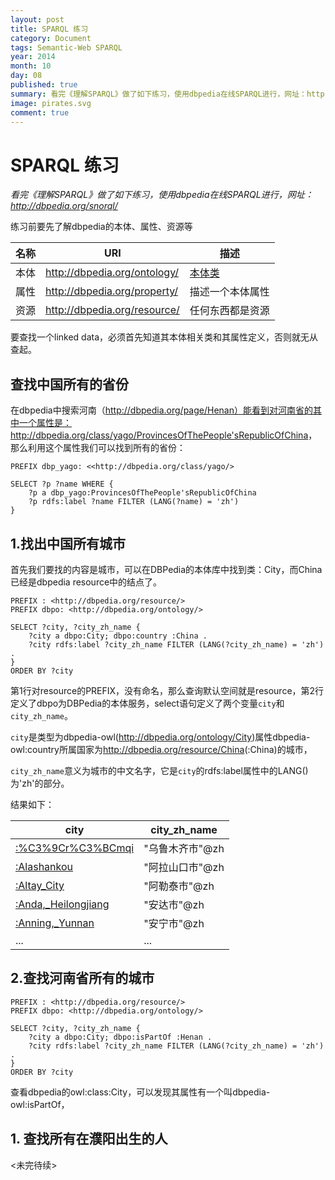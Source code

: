 ```yaml
---
layout: post
title: SPARQL 练习
category: Document
tags: Semantic-Web SPARQL
year: 2014
month: 10
day: 08
published: true
summary: 看完《理解SPARQL》做了如下练习，使用dbpedia在线SPARQL进行，网址：http://dbpedia.org/snorql/
image: pirates.svg
comment: true
---
```


# SPARQL 练习

*看完《理解SPARQL》做了如下练习，使用dbpedia在线SPARQL进行，网址：http://dbpedia.org/snorql/*

练习前要先了解dbpedia的本体、属性、资源等

名称|URI|描述
---|---|---
本体|<http://dbpedia.org/ontology/>|[本体类](http://mappings.dbpedia.org/server/ontology/classes/)
属性|<http://dbpedia.org/property/>|描述一个本体属性
资源|<http://dbpedia.org/resource/>|任何东西都是资源

要查找一个linked data，必须首先知道其本体相关类和其属性定义，否则就无从查起。

## 查找中国所有的省份

在dbpedia中搜索河南（http://dbpedia.org/page/Henan）能看到对河南省的其中一个属性是：<http://dbpedia.org/class/yago/ProvincesOfThePeople'sRepublicOfChina>，那么利用这个属性我们可以找到所有的省份：

    PREFIX dbp_yago: <<http://dbpedia.org/class/yago/>
    
    SELECT ?p ?name WHERE {
        ?p a dbp_yago:ProvincesOfThePeople'sRepublicOfChina
        ?p rdfs:label ?name FILTER (LANG(?name) = 'zh')
    }

## 1.找出中国所有城市

首先我们要找的内容是城市，可以在DBPedia的本体库中找到类：City，而China已经是dbpedia resource中的结点了。

    PREFIX : <http://dbpedia.org/resource/>
    PREFIX dbpo: <http://dbpedia.org/ontology/>

    SELECT ?city, ?city_zh_name { 
        ?city a dbpo:City; dbpo:country :China .
        ?city rdfs:label ?city_zh_name FILTER (LANG(?city_zh_name) = 'zh') .
    }
    ORDER BY ?city

第1行对resource的PREFIX，没有命名，那么查询默认空间就是resource，第2行定义了dbpo为DBPedia的本体服务，select语句定义了两个变量`city`和`city_zh_name`。

`city`是类型为dbpedia-owl(<http://dbpedia.org/ontology/City>)属性dbpedia-owl:country所属国家为<http://dbpedia.org/resource/China>(:China)的城市，

`city_zh_name`意义为城市的中文名字，它是`city`的rdfs:label属性中的LANG()为'zh'的部分。

结果如下：

city | city_zh_name
---|---
[:%C3%9Cr%C3%BCmqi](http://dbpedia.org/snorql/?describe=http%3A//dbpedia.org/resource/%25C3%259Cr%25C3%25BCmqi) | "乌鲁木齐市"@zh
[:Alashankou](http://dbpedia.org/snorql/?describe=http%3A//dbpedia.org/resource/Alashankou) | "阿拉山口市"@zh
[:Altay_City]() | "阿勒泰市"@zh
[:Anda,_Heilongjiang](http://dbpedia.org/snorql/?describe=http%3A//dbpedia.org/resource/Altay_City) | "安达市"@zh
[:Anning,_Yunnan](http://dbpedia.org/snorql/?describe=http%3A//dbpedia.org/resource/Anning%2C_Yunnan) | "安宁市"@zh
... | ...

## 2.查找河南省所有的城市

    PREFIX : <http://dbpedia.org/resource/>
    PREFIX dbpo: <http://dbpedia.org/ontology/>

    SELECT ?city, ?city_zh_name { 
        ?city a dbpo:City; dbpo:isPartOf :Henan .
        ?city rdfs:label ?city_zh_name FILTER (LANG(?city_zh_name) = 'zh') .
    }
    ORDER BY ?city

查看dbpedia的owl:class:City，可以发现其属性有一个叫dbpedia-owl:isPartOf，

## 1. 查找所有在濮阳出生的人

<未完待续>
